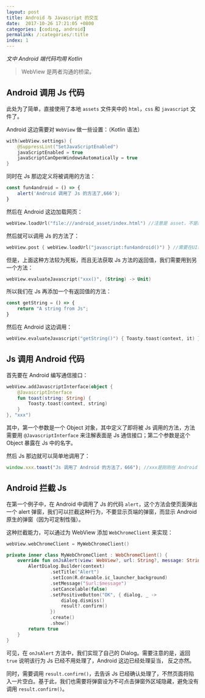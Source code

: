 ```yaml
---
layout: post
title: Android 与 Javascript 的交互
date:  2017-10-26 17:21:05 +0800
categories: [coding, android]
permalink: /:categories/:title
index: 1
---
```


*文中 Android 端代码均用 Kotlin*

>
> WebView 是两者沟通的桥梁。
>

## Android 调用 Js 代码

此处为了简单，直接使用了本地 `assets` 文件夹中的 `html`，`css` 和 `javascript` 文件了。

Android 这边需要对 `WebView` 做一些设置：（Kotlin 语法）

```kotlin
with(webView.settings) {
    @SuppressLint("SetJavaScriptEnabled")
    javaScriptEnabled = true
    javaScriptCanOpenWindowsAutomatically = true
}
```

同时在 Js 那边定义将被调用的方法：

```js
const fun4android = () => {
    alert('Android 调用了 Js 的方法了,666');
}
```

然后在 Android 这边加载网页：

```kotlin
webView.loadUrl("file:///android_asset/index.html")	//注意是 asset，不是assets
```

然后就可以调用 Js 的方法了：

```kotlin
webView.post { webView.loadUrl("javascript:fun4android()") } //需要在UI线程执行
```



但是，上面这种方法较为死板，而且无法获取 Js 方法的返回值，我们需要用到另一个方法：

```kotlin
webView.evaluateJavascript("xxx()", (String) -> Unit)
```

所以我们在 Js 再添加一个有返回值的方法：

```js
const getString = () => {
    return "A string from Js";
}
```

然后在 Android 这边调用：

```kotlin
webView.evaluateJavascript("getString()") { Toasty.toast(context, it) }
```



## Js 调用 Android 代码

首先要在 Android 编写通信接口：

```kotlin
webView.addJavascriptInterface(object {
    @JavascriptInterface
    fun toast(string: String) {
        Toasty.toast(context, string)
    }
}, "xxx")
```

其中，第一个参数是一个 Object 对象，其中定义了即将被 Js 调用的方法，方法需要用 `@JavascriptInterface` 来注解表面是 Js 通信接口；第二个参数是这个 Object 暴露在 Js 中的名字。

然后 Js 那边就可以简单地调用了：

```js
window.xxx.toast("Js 调用了 Android 的方法了，666"); //xxx是刚刚在 Android 中定义的对象名
```



## Android 拦截 Js

在第一个例子中，在 Android 中调用了 Js 的代码 `alert`，这个方法会使页面弹出一个 alert 弹窗，我们可以拦截这种行为，不要显示页端的弹窗，而显示 Android 原生的弹窗（因为可定制性强）。

这种拦截能力，可以通过为 WebView 添加 `WebChromeClient` 来实现：

```kotlin
webView.webChromeClient = MyWebChromeClient()

private inner class MyWebChromeClient : WebChromeClient() {
    override fun onJsAlert(view: WebView?, url: String?, message: String?, result: JsResult?): Boolean {
        AlertDialog.Builder(context)
                .setTitle("Alert")
                .setIcon(R.drawable.ic_launcher_background)
                .setMessage("$url:$message")
                .setCancelable(false)
                .setPositiveButton("OK", { dialog, _ ->
                    dialog.dismiss()
                    result?.confirm()
                })
                .create()
                .show()
        return true
    }
}
```

可见，在 `onJsAlert` 方法中，我们实现了自己的 Dialog。需要注意的是，返回 `true` 说明该行为 Js 已经不用处理了，Android 这边已经处理妥当， 反之亦然。

同时，需要调用 `result.confirm()`，去告诉 Js 已经确认处理了，不然页面将陷入一片空白。基于此，我们也需要将弹窗设为不可点击弹窗外区域隐藏，避免没有调用 `result.confirm()`。
